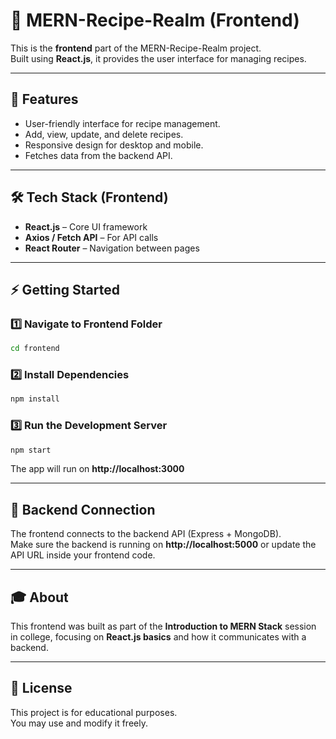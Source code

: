 # 🍴 MERN-Recipe-Realm (Frontend)

This is the **frontend** part of the MERN-Recipe-Realm project.  
Built using **React.js**, it provides the user interface for managing recipes.

---

## 🚀 Features
- User-friendly interface for recipe management.  
- Add, view, update, and delete recipes.  
- Responsive design for desktop and mobile.  
- Fetches data from the backend API.  

---

## 🛠️ Tech Stack (Frontend)
- **React.js** – Core UI framework  
- **Axios / Fetch API** – For API calls  
- **React Router** – Navigation between pages

---

## ⚡ Getting Started

### 1️⃣ Navigate to Frontend Folder
```bash
cd frontend
```

### 2️⃣ Install Dependencies
```bash
npm install
```

### 3️⃣ Run the Development Server
```bash
npm start
```
The app will run on **http://localhost:3000**

---

## 🔗 Backend Connection
The frontend connects to the backend API (Express + MongoDB).  
Make sure the backend is running on **http://localhost:5000** or update the API URL inside your frontend code.

---

## 🎓 About
This frontend was built as part of the **Introduction to MERN Stack** session in college, focusing on **React.js basics** and how it communicates with a backend.

---

## 📜 License
This project is for educational purposes.  
You may use and modify it freely.
